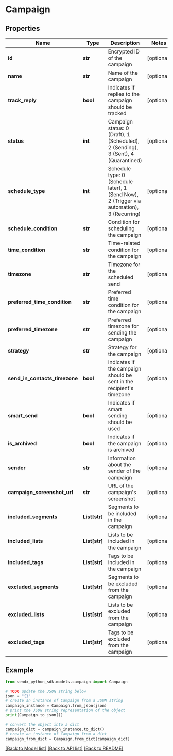 # Campaign


## Properties

Name | Type | Description | Notes
------------ | ------------- | ------------- | -------------
**id** | **str** | Encrypted ID of the campaign | [optional] 
**name** | **str** | Name of the campaign | [optional] 
**track_reply** | **bool** | Indicates if replies to the campaign should be tracked | [optional] 
**status** | **int** | Campaign status: 0 (Draft), 1 (Scheduled), 2 (Sending), 3 (Sent), 4 (Quarantined) | [optional] 
**schedule_type** | **int** | Schedule type: 0 (Schedule later), 1 (Send Now), 2 (Trigger via automation), 3 (Recurring) | [optional] 
**schedule_condition** | **str** | Condition for scheduling the campaign | [optional] 
**time_condition** | **str** | Time-related condition for the campaign | [optional] 
**timezone** | **str** | Timezone for the scheduled send | [optional] 
**preferred_time_condition** | **str** | Preferred time condition for the campaign | [optional] 
**preferred_timezone** | **str** | Preferred timezone for sending the campaign | [optional] 
**strategy** | **str** | Strategy for the campaign | [optional] 
**send_in_contacts_timezone** | **bool** | Indicates if the campaign should be sent in the recipient&#39;s timezone | [optional] 
**smart_send** | **bool** | Indicates if smart sending should be used | [optional] 
**is_archived** | **bool** | Indicates if the campaign is archived | [optional] 
**sender** | **str** | Information about the sender of the campaign | [optional] 
**campaign_screenshot_url** | **str** | URL of the campaign&#39;s screenshot | [optional] 
**included_segments** | **List[str]** | Segments to be included in the campaign | [optional] 
**included_lists** | **List[str]** | Lists to be included in the campaign | [optional] 
**included_tags** | **List[str]** | Tags to be included in the campaign | [optional] 
**excluded_segments** | **List[str]** | Segments to be excluded from the campaign | [optional] 
**excluded_lists** | **List[str]** | Lists to be excluded from the campaign | [optional] 
**excluded_tags** | **List[str]** | Tags to be excluded from the campaign | [optional] 

## Example

```python
from sendx_python_sdk.models.campaign import Campaign

# TODO update the JSON string below
json = "{}"
# create an instance of Campaign from a JSON string
campaign_instance = Campaign.from_json(json)
# print the JSON string representation of the object
print(Campaign.to_json())

# convert the object into a dict
campaign_dict = campaign_instance.to_dict()
# create an instance of Campaign from a dict
campaign_from_dict = Campaign.from_dict(campaign_dict)
```
[[Back to Model list]](../README.md#documentation-for-models) [[Back to API list]](../README.md#documentation-for-api-endpoints) [[Back to README]](../README.md)


